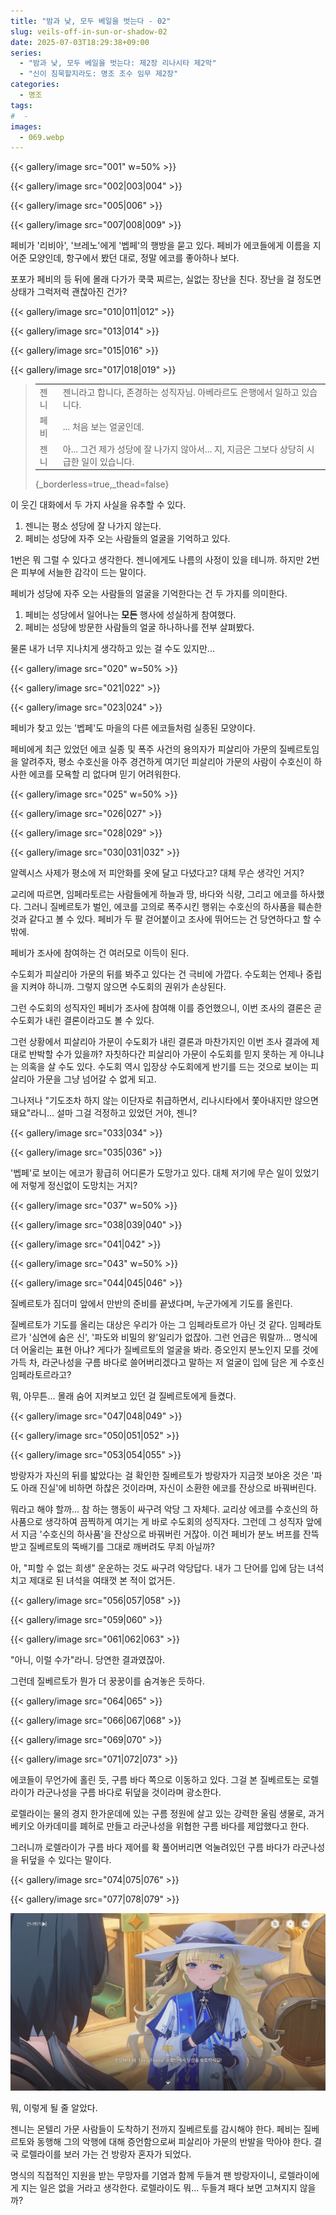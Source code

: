 ```yaml
---
title: "밤과 낮, 모두 베일을 벗는다 - 02"
slug: veils-off-in-sun-or-shadow-02
date: 2025-07-03T18:29:38+09:00
series:
  - "밤과 낮, 모두 베일을 벗는다: 제2장 리나시타 제2막"
  - "신이 침묵할지라도: 명조 조수 임무 제2장"
categories:
  - 명조
tags:
#  - 
images:
  - 069.webp
---
```


{{< gallery/image src="001" w=50% >}}

{{< gallery/image src="002|003|004" >}}

{{< gallery/image src="005|006" >}}

{{< gallery/image src="007|008|009" >}}

페비가 '리비아', '브레노'에게 '벱페'의 행방을 묻고 있다.
페비가 에코들에게 이름을 지어준 모양인데, 항구에서 봤던 대로, 정말 에코를 좋아하나 보다.

포포가 페비의 등 뒤에 몰래 다가가 쿡쿡 찌르는, 실없는 장난을 친다.
장난을 걸 정도면 상태가 그럭저럭 괜찮아진 건가?

{{< gallery/image src="010|011|012" >}}

{{< gallery/image src="013|014" >}}

{{< gallery/image src="015|016" >}}

{{< gallery/image src="017|018|019" >}}

> | | |
> |:--|:--|
> | 젠니 | 젠니라고 합니다, 존경하는 성직자님. 아베라르도 은행에서 일하고 있습니다. |
> | 페비 | ... 처음 보는 얼굴인데. |
> | 젠니 | 아... 그건 제가 성당에 잘 나가지 않아서... 지, 지금은 그보다 상당히 시급한 일이 있습니다. |
> {_borderless=true,_thead=false}

이 웃긴 대화에서 두 가지 사실을 유추할 수 있다.

1. 젠니는 평소 성당에 잘 나가지 않는다.
2. 페비는 성당에 자주 오는 사람들의 얼굴을 기억하고 있다.

1번은 뭐 그럴 수 있다고 생각한다. 젠니에게도 나름의 사정이 있을 테니까.
하지만 2번은 피부에 서늘한 감각이 드는 말이다.

페비가 성당에 자주 오는 사람들의 얼굴을 기억한다는 건 두 가지를 의미한다.

1. 페비는 성당에서 일어나는 **모든** 행사에 성실하게 참여했다.
2. 페비는 성당에 방문한 사람들의 얼굴 하나하나를 전부 살펴봤다.

물론 내가 너무 지나치게 생각하고 있는 걸 수도 있지만...

{{< gallery/image src="020" w=50% >}}

{{< gallery/image src="021|022" >}}

{{< gallery/image src="023|024" >}}

페비가 찾고 있는 '벱페'도 마을의 다른 에코들처럼 실종된 모양이다.

페비에게 최근 있었던 에코 실종 및 폭주 사건의 용의자가 피살리아 가문의 질베르토임을 알려주자, 평소 수호신을 아주 경건하게 여기던 피살리아 가문의 사람이 수호신이 하사한 에코를 모욕할 리 없다며 믿기 어려워한다.

{{< gallery/image src="025" w=50% >}}

{{< gallery/image src="026|027" >}}

{{< gallery/image src="028|029" >}}

{{< gallery/image src="030|031|032" >}}

알렉시스 사제가 평소에 저 피안화를 옷에 달고 다녔다고? 대체 무슨 생각인 거지?

교리에 따르면, 임페라토르는 사람들에게 하늘과 땅, 바다와 식량, 그리고 에코를 하사했다.
그러니 질베르토가 벌인, 에코를 고의로 폭주시킨 행위는 수호신의 하사품을 훼손한 것과 같다고 볼 수 있다.
페비가 두 팔 걷어붙이고 조사에 뛰어드는 건 당연하다고 할 수밖에.

페비가 조사에 참여하는 건 여러모로 이득이 된다.

수도회가 피살리아 가문의 뒤를 봐주고 있다는 건 극비에 가깝다. 수도회는 언제나 중립을 지켜야 하니까. 그렇지 않으면 수도회의 권위가 손상된다.

그런 수도회의 성직자인 페비가 조사에 참여해 이를 증언했으니, 이번 조사의 결론은 곧 수도회가 내린 결론이라고도 볼 수 있다.

그런 상황에서 피살리아 가문이 수도회가 내린 결론과 마찬가지인 이번 조사 결과에 제대로 반박할 수가 있을까?
자칫하다간 피살리아 가문이 수도회를 믿지 못하는 게 아니냐는 의혹을 살 수도 있다. 수도회 역시 입장상 수도회에게 반기를 드는 것으로 보이는 피살리아 가문을 그냥 넘어갈 수 없게 되고.

그나저나 "기도조차 하지 않는 이단자로 취급하면서, 리나시타에서 쫓아내지만 않으면 돼요"라니... 설마 그걸 걱정하고 있었던 거야, 젠니?

{{< gallery/image src="033|034" >}}

{{< gallery/image src="035|036" >}}

'벱페'로 보이는 에코가 황급히 어디론가 도망가고 있다. 대체 저기에 무슨 일이 있었기에 저렇게 정신없이 도망치는 거지?

{{< gallery/image src="037" w=50% >}}

{{< gallery/image src="038|039|040" >}}

{{< gallery/image src="041|042" >}}

{{< gallery/image src="043" w=50% >}}

{{< gallery/image src="044|045|046" >}}

질베르토가 짐더미 앞에서 만반의 준비를 끝냈다며, 누군가에게 기도를 올린다.

질베르토가 기도를 올리는 대상은 우리가 아는 그 임페라토르가 아닌 것 같다.
임페라토르가 '심연에 숨은 신', '파도와 비밀의 왕'일리가 없잖아. 그런 언급은 뭐랄까... 명식에 더 어울리는 표현 아냐?
게다가 질베르토의 얼굴을 봐라. 증오인지 분노인지 모를 것에 가득 차, 라군나성을 구름 바다로 쓸어버리겠다고 말하는 저 얼굴이 입에 담은 게 수호신 임페라토르라고?

뭐, 아무튼... 몰래 숨어 지켜보고 있던 걸 질베르토에게 들켰다.

{{< gallery/image src="047|048|049" >}}

{{< gallery/image src="050|051|052" >}}

{{< gallery/image src="053|054|055" >}}

방랑자가 자신의 뒤를 밟았다는 걸 확인한 질베르토가 방랑자가 지금껏 보아온 것은 '파도 아래 진실'에 비하면 하찮은 것이라며, 자신이 소환한 에코를 잔상으로 바꿔버린다.

뭐라고 해야 할까... 참 하는 행동이 싸구려 악당 그 자체다.
교리상 에코를 수호신의 하사품으로 생각하여 끔찍하게 여기는 게 바로 수도회의 성직자다. 그런데 그 성직자 앞에서 지금 '수호신의 하사품'을 잔상으로 바꿔버린 거잖아.
이건 페비가 분노 버프를 잔뜩 받고 질베르토의 뚝배기를 그대로 깨버려도 무죄 아닐까?

아, "피할 수 없는 희생" 운운하는 것도 싸구려 악당답다. 내가 그 단어를 입에 담는 녀석치고 제대로 된 녀석을 여태껏 본 적이 없거든.

{{< gallery/image src="056|057|058" >}}

{{< gallery/image src="059|060" >}}

{{< gallery/image src="061|062|063" >}}

"아니, 이럴 수가"라니. 당연한 결과였잖아.

그런데 질베르토가 뭔가 더 꿍꿍이를 숨겨놓은 듯하다.

{{< gallery/image src="064|065" >}}

{{< gallery/image src="066|067|068" >}}

{{< gallery/image src="069|070" >}}

{{< gallery/image src="071|072|073" >}}

에코들이 무언가에 홀린 듯, 구름 바다 쪽으로 이동하고 있다.
그걸 본 질베르토는 로렐라이가 라군나성을 구름 바다로 뒤덮을 것이라며 광소한다.

로렐라이는 물의 경지 한가운데에 있는 구름 정원에 살고 있는 강력한 울림 생물로, 과거 베키오 아카데미를 폐허로 만들고 라군나성을 위협한 구름 바다를 제압했다고 한다.

그러니까 로렐라이가 구름 바다 제어를 확 풀어버리면 억눌려있던 구름 바다가 라군나성을 뒤덮을 수 있다는 말이다.

{{< gallery/image src="074|075|076" >}}

{{< gallery/image src="077|078|079" >}}

![](080.webp)

뭐, 이렇게 될 줄 알았다.

젠니는 몬텔리 가문 사람들이 도착하기 전까지 질베르토를 감시해야 한다.
페비는 질베르토와 동행해 그의 악행에 대해 증언함으로써 피살리아 가문의 반발을 막아야 한다.
결국 로렐라이를 보러 가는 건 방랑자 혼자가 되었다.

명식의 직접적인 지원을 받는 무망자를 기염과 함께 두들겨 팬 방랑자이니, 로렐라이에게 지는 일은 없을 거라고 생각한다.
로렐라이도 뭐... 두들겨 패다 보면 고쳐지지 않을까?
